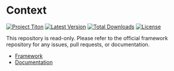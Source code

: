 # Context #
[![Project Titon](https://img.shields.io/badge/project-titon-82667d.svg?style=flat)](http://titon.io)
[![Latest Version](https://img.shields.io/packagist/v/titon/cache.svg?style=flat)](https://packagist.org/packages/titon/cache)
[![Total Downloads](https://img.shields.io/packagist/dm/titon/cache.svg?style=flat)](https://packagist.org/packages/titon/cache)
[![License](https://img.shields.io/packagist/l/titon/cache.svg?style=flat)](https://github.com/titon/cache/blob/master/license.md)

This repository is read-only. Please refer to the official framework repository for any issues, pull requests, or documentation.

* [Framework](https://github.com/titon/framework)
* [Documentation](https://github.com/titon/framework/blob/master/docs/en/packages/context/index.md)
